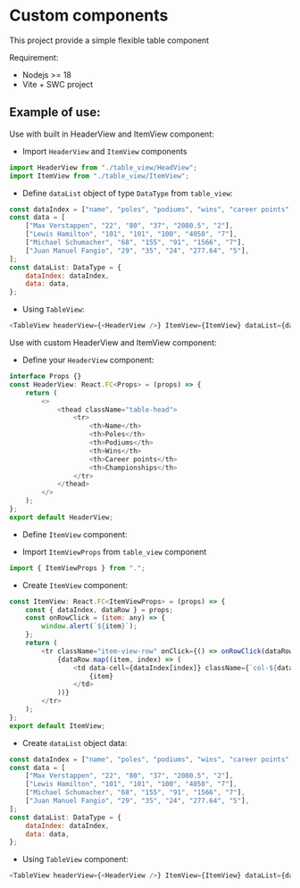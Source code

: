 # Custom components

This project provide a simple flexible table component

Requirement:

-   Nodejs >= 18
-   Vite + SWC project

## Example of use:

Use with built in HeaderView and ItemView component:

-   Import `HeaderView` and `ItemView` components

```js
import HeaderView from "./table_view/HeadView";
import ItemView from "./table_view/ItemView";
```

-   Define `dataList` object of type `DataType` from `table_view`:

```js
const dataIndex = ["name", "poles", "podiums", "wins", "career points", "championships"];
const data = [
    ["Max Verstappen", "22", "80", "37", "2080.5", "2"],
    ["Lewis Hamilton", "101", "101", "100", "4050", "7"],
    ["Michael Schumacher", "68", "155", "91", "1566", "7"],
    ["Juan Manuel Fangio", "29", "35", "24", "277.64", "5"],
];
const dataList: DataType = {
    dataIndex: dataIndex,
    data: data,
};
```

-   Using `TableView`:

```js
<TableView headerView={<HeaderView />} ItemView={ItemView} dataList={dataList} />
```

Use with custom HeaderView and ItemView component:

-   Define your `HeaderView` component:

```js
interface Props {}
const HeaderView: React.FC<Props> = (props) => {
    return (
        <>
            <thead className="table-head">
                <tr>
                    <th>Name</th>
                    <th>Poles</th>
                    <th>Podiums</th>
                    <th>Wins</th>
                    <th>Career points</th>
                    <th>Championships</th>
                </tr>
            </thead>
        </>
    );
};
export default HeaderView;
```

-   Define `ItemView` component:

*   Import `ItemViewProps` from `table_view` component

```js
import { ItemViewProps } from ".";
```

-   Create `ItemView` component:

```js
const ItemView: React.FC<ItemViewProps> = (props) => {
    const { dataIndex, dataRow } = props;
    const onRowClick = (item: any) => {
        window.alert(`${item}`);
    };
    return (
        <tr className="item-view-row" onClick={() => onRowClick(dataRow)}>
            {dataRow.map((item, index) => (
                <td data-cell={dataIndex[index]} className={`col-${dataIndex[index]}`} key={index}>
                    {item}
                </td>
            ))}
        </tr>
    );
};
export default ItemView;
```

-   Create `dataList` object data:

```js
const dataIndex = ["name", "poles", "podiums", "wins", "career points", "championships"];
const data = [
    ["Max Verstappen", "22", "80", "37", "2080.5", "2"],
    ["Lewis Hamilton", "101", "101", "100", "4050", "7"],
    ["Michael Schumacher", "68", "155", "91", "1566", "7"],
    ["Juan Manuel Fangio", "29", "35", "24", "277.64", "5"],
];
const dataList: DataType = {
    dataIndex: dataIndex,
    data: data,
};
```

-   Using `TableView` component:

```js
<TableView headerView={<HeaderView />} ItemView={ItemView} dataList={dataList} />
```


